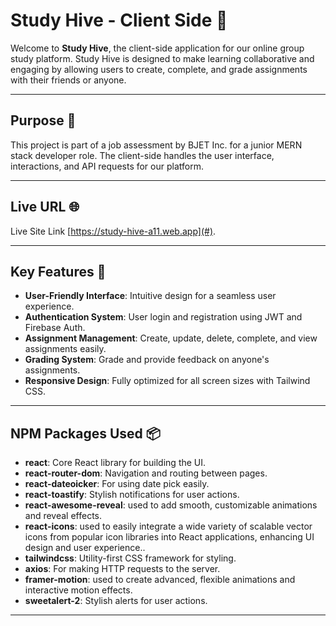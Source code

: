# Study Hive - Client Side 🐝  

Welcome to **Study Hive**, the client-side application for our online group study platform. Study Hive is designed to make learning collaborative and engaging by allowing users to create, complete, and grade assignments with their friends or anyone.  

---

## Purpose 🎯  

This project is part of a job assessment by BJET Inc. for a junior MERN stack developer role. The client-side handles the user interface, interactions, and API requests for our platform.  

---

## Live URL 🌐  
Live Site Link [https://study-hive-a11.web.app](#).  

---

## Key Features 🚀  

- **User-Friendly Interface**: Intuitive design for a seamless user experience.  
- **Authentication System**: User login and registration using JWT and Firebase Auth.  
- **Assignment Management**: Create, update, delete, complete, and view assignments easily.  
- **Grading System**: Grade and provide feedback on anyone's assignments.  
- **Responsive Design**: Fully optimized for all screen sizes with Tailwind CSS.  

---

## NPM Packages Used 📦  

- **react**: Core React library for building the UI.  
- **react-router-dom**: Navigation and routing between pages.  
- **react-dateoicker**: For using date pick easily.  
- **react-toastify**: Stylish notifications for user actions.  
- **react-awesome-reveal**: used to add smooth, customizable animations and reveal effects.  
- **react-icons**: used to easily integrate a wide variety of scalable vector icons from popular icon libraries into React applications, enhancing UI design and user experience..  
- **tailwindcss**: Utility-first CSS framework for styling.  
- **axios**: For making HTTP requests to the server.  
- **framer-motion**:  used to create advanced, flexible animations and interactive motion effects.  
- **sweetalert-2**: Stylish alerts for user actions.  

---